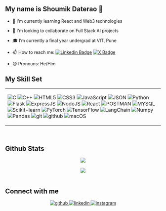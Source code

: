 ## My name is Shoumik Daterao 👋


- 🌱 I'm currently learning React and Web3 technologies <br />
- 👯 I'm looking to collaborate on Full Stack AI projects <br />
- 🎓 I’m currently a final year undergrad at VIT, Pune 

- 📫 How to reach me:   [![Linkedin Badge](https://img.shields.io/badge/LinkedIn-0077B5?style=for-the-badge&logo=linkedin&logoColor=white)](https://www.linkedin.com/in/shoumik-daterao/)  [![X Badge](https://img.shields.io/badge/X-000000?style=for-the-badge&logo=x&logoColor=white)](https://x.com/sdt0304) 

- 😄 Pronouns: He/Him <br />


## My Skill Set

<table><tr><td valign="top" width = "100%">

![C](https://img.shields.io/badge/C-00599C?style=for-the-badge&logo=c&logoColor=white) ![C++](    https://img.shields.io/badge/C%2B%2B-00599C?style=for-the-badge&logo=c%2B%2B&logoColor=white) ![HTML5](https://img.shields.io/badge/HTML5-E34F26?style=for-the-badge&logo=html5&logoColor=white) ![CSS3](https://img.shields.io/badge/CSS3-1572B6?style=for-the-badge&logo=css3&logoColor=white) ![JavaScript](https://img.shields.io/badge/JavaScript-323330?style=for-the-badge&logo=javascript&logoColor=F7DF1E) ![JSON](https://img.shields.io/badge/json-5E5C5C?style=for-the-badge&logo=json&logoColor=white) ![Python](https://img.shields.io/badge/Python-FFD43B?style=for-the-badge&logo=python&logoColor=blue) ![Flask](https://img.shields.io/badge/Flask-000000?style=for-the-badge&logo=flask&logoColor=white) ![ExpressJS](https://img.shields.io/badge/Express%20js-000000?style=for-the-badge&logo=express&logoColor=white) ![NodeJS](https://img.shields.io/badge/Node%20js-339933?style=for-the-badge&logo=nodedotjs&logoColor=white) ![React](https://img.shields.io/badge/React-20232A?style=for-the-badge&logo=react&logoColor=61DAFB) ![POSTMAN](https://img.shields.io/badge/Postman-FF6C37?style=for-the-badge&logo=Postman&logoColor=white) ![MYSQL](https://img.shields.io/badge/MySQL-005C84?style=for-the-badge&logo=mysql&logoColor=white) ![Scikit-learn](https://img.shields.io/badge/scikit_learn-F7931E?style=for-the-badge&logo=scikit-learn&logoColor=white) ![PyTorch](    https://img.shields.io/badge/PyTorch-EE4C2C?style=for-the-badge&logo=pytorch&logoColor=white) ![TensorFlow](https://img.shields.io/badge/TensorFlow-FF6F00?style=for-the-badge&logo=tensorflow&logoColor=white) ![LangChain](https://img.shields.io/badge/langchain-1C3C3C?style=for-the-badge&logo=langchain&logoColor=white) ![Numpy](https://img.shields.io/badge/Numpy-777BB4?style=for-the-badge&logo=numpy&logoColor=white) ![Pandas](https://img.shields.io/badge/Pandas-2C2D72?style=for-the-badge&logo=pandas&logoColor=white) ![git](    https://img.shields.io/badge/GIT-E44C30?style=for-the-badge&logo=git&logoColor=white) ![github](https://img.shields.io/badge/GitHub-100000?style=for-the-badge&logo=github&logoColor=white) ![macOS](https://img.shields.io/badge/mac%20os-000000?style=for-the-badge&logo=apple&logoColor=white)

</td></tr></table>  

<br/>


## Github Stats   
<div align="center"><img src="https://github-readme-stats.vercel.app/api?username=sdt03&show_icons=true&theme=dark" align="center" /></div> 
<br/>
<div align="center"><img src="http://github-readme-streak-stats.herokuapp.com?user=sdt03&theme=dark&background=000000" align="center" /></div> 
<br/>

## Connect with me
<div align="center">
<a href="https://github.com/sdt03" target="_blank">
<img src=https://img.shields.io/badge/github-%2324292e.svg?&style=for-the-badge&logo=github&logoColor=white alt=github style="margin-bottom: 5px;" />
</a>
<a href="https://www.linkedin.com/in/shoumik-daterao/" target="_blank">
<img src=https://img.shields.io/badge/linkedin-%231E77B5.svg?&style=for-the-badge&logo=linkedin&logoColor=white alt=linkedin style="margin-bottom: 5px;" />
</a>
<a href="https://www.instagram.com/dt_0304/" target="_blank">
<img src=https://img.shields.io/badge/instagram-%23000000.svg?&style=for-the-badge&logo=instagram&logoColor=white alt=instagram style="margin-bottom: 5px;" />
</a>  
</div>  

<br/>  

